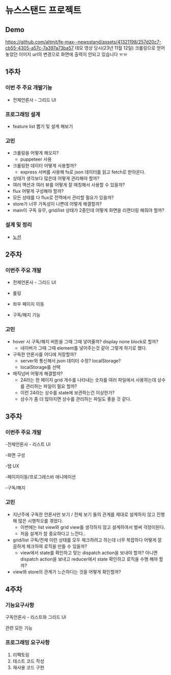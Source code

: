 # 뉴스스탠드 프로젝트
## Demo

https://github.com/altmit/fe-max--newsstand/assets/41321198/257d20c7-cb55-4305-a57c-7a397a73ba57
데모 영상 당시(23년 11월  12일) 크롤링으로 얻어 놓았던 이미지 url의 변경으로 화면에 출력이 안되고 있습니다 ㅠㅠ


## 1주차

### 이번 주 주요 개발기능

- 전체언론사 - 그리드 UI

### 프로그래밍 설계

- feature list 뽑기 및 설계 해보기

### 고민

- 크롤링을 어떻게 해오지?
  - puppeteer 사용
- 크롤링한 데이터 어떻게 사용할까?
  - express 서버를 사용해 fs로 json 데이터를 읽고 fetch로 받아온다.
- 상태가 생각보다 많은데 어떻게 관리해야 할까?
- 여러 액션과 여러 뷰를 어떻게 잘 매칭해서 사용할 수 있을까?
- flux 어떻게 구성해야 할까?
- 모든 상태를 다 flux로 전역에서 관리할 필요가 있을까?
- store가 너무 가독성이 나쁜데 어떻게 해결할까?
- main이 구독 유무, grid/list 상태가 2중인데 어떻게 화면을 리랜더링 해줘야 할까?

### 설계 및 정리

- [노션](https://www.notion.so/new-stand-eaace76074ea48a7bfc71aef93c4310a?pvs=4)

## 2주차

### 이번주 주요 개발

- 전체언론사 - 그리드 UI

- 롤링

- 좌우 페이지 이동

- 구독/해지 기능

### 고민

- hover 시 구독/해지 버튼을 그때 그때 넣어줄까? display none block로 할까?
  - 네이버가 그때 그때 element를 넣어주는것 같아 그렇게 하기로 했다.
- 구독한 언론사를 어디에 저장할까?
  - server와 통신해서 json 데이터 수정? localStorage?
  - localStorage를 선택
- 매직넘버 어떻게 해결할까?
  - 24라는 한 페이지 grid 개수를 나타내는 숫자를 여러 파일에서 사용하는데 상수를 관리하는 파일이 필요 할까?
  - 이런 24라는 상수를 state에 보관하는건 이상한가?
  - 상수가 좀 더 많아지면 상수를 관리하는 파일도 좋을 것 같다.

## 3주차

### 이번주 주요 개발

-전체언론사 - 리스트 UI

-화면 구성

-탭 UX

-페이지이동/프로그레스바 애니메이션

-구독/해지

### 고민

- 지난주에 구독한 언론사만 보기 / 전체 보기 둘의 관계를 제대로 설계하지 않고 진행해 많은 시행착오를 겪었다.
  - 이번에는 list view와 grid view를 생각하지 않고 설계하여서 벌써 걱정이된다.
  - 처음 설계가 참 중요하다고 느낀다..
- grid/list 구독/전체 이런 상태를 모두 체크하려고 하는데 너무 복잡하다 어떻게 깔끔하게 체크하여 로직을 만들 수 있을까?
  - view에서 state를 확인하고 맞는 dispatch action을 보내야 할까? 아니면 dispatch action을 보내고 reducer에서 state 확인하고 로직을 수행 해야 할까?
- view와 store의 관계가 느슨하다는 것을 어떻게 확인할까?

## 4주차

### 기능요구사항

구독언론사 - 리스트와 그리드 UI

관련 모든 기능

### 프로그래밍 요구사항

1. 리팩토링
2. 테스트 코드 작성
3. 재사용 코드 구현
